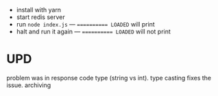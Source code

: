* install with yarn
* start redis server
* run `node index.js` — `========== LOADED` will print
* halt and run it again — `========== LOADED` will not print

# UPD

problem was in response code type (string vs int). type casting fixes the issue. archiving

